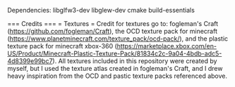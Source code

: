 Dependencies: libglfw3-dev libglew-dev cmake build-essentials



=== Credits ===
= Textures =
Credit for textures go to: fogleman's Craft (https://github.com/fogleman/Craft), the OCD texture pack for minecraft (https://www.planetminecraft.com/texture_pack/ocd-pack/), and the plastic texture pack for minecraft xbox-360 (https://marketplace.xbox.com/en-US/Product/Minecraft-Plastic-Texture-Pack/81834c2c-9a04-4bdb-adc5-4d8399e99bc7). All textures included in this repository were created by myself, but I used the texture atlas created in fogleman's Craft, and I drew heavy inspiration from the OCD and pastic texture packs referenced above.
